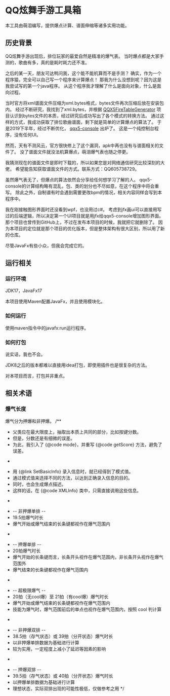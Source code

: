 # QQ炫舞手游工具箱

本工具由萌泪编写，提供爆点计算、谱面伸缩等诸多实用功能。

## 历史背景

QQ炫舞手游出现后，排位玩家的最爱自然是精准的爆气表。
当时爆点都是大家手测的，歌曲有多，真的是耗时耗力还不准。

之后的某一天，朋友可达鸭问我，这个能不能机算而不是手测？
确实，作为一个程序猿，完全可以自己写一个程序来计算爆点！
那我为什么没想到呢？因为这是我尝试写的第一个java程序。
从这个程序我才理解了什么是面向对象，什么是面向过程。

当时官方将xml谱面文件压缩为xml.bytes格式，bytes文件再次压缩后放在安装包内。
经过不断研究，我找到了xml.bytes，并根据 [QQX5FireTableGenerator](https://github.com/ahckjhckxz/QQX5FireTableGenerator)
项目认识到bytes文件的本质，经过研究后成功写出了各个模式的转换方法。
通过这样的方式，我成功获取了排位歌曲谱面，剩下就是简单的计算爆点的算法了。
于是2019下半年，经过不断优化， [qqx5-console](https://github.com/MengLeiFudge/qqx5-console) 出炉了。
这是一个纯控制台程序，没有任何UI。

然而，天有不测风云，官方很快修上了这个漏洞，apk中再也没有与谱面相关的文件了。
没了谱面文件就没法机算爆点，萌泪爆气表也随之停更。

我猜测现在的谱面文件是即时下载的，所以如果您是对网络通信研究比较深刻的大佬，
希望能告知获取谱面文件的方式。联系方式：QQ605738729。

虽然爆气表无了，但爆点的算法依然会分享给任何想学习了解的人。
qqx5-console的计算结构略有混乱，包、类的划分也不尽如意，在这个程序中将会重写。
除此之外，自制谱有时会遇到需要更改bpm的情况，相关内容同样会写到本程序中。

我在刚接触图形界面时还没看到wpf，也没用过c#。
考虑到jfx画ui可以直接用写过的后端逻辑，所以决定第一个UI项目就是用jfx给qqx5-console增加图形界面。
那个项目也曾传到GitHub上，不过在发布本项目的时候，我就把它就删除了。
因为本项目的定位就是那个项目的优化版本，但是整体架构有很大区别，所以用了新的仓库。

尽管JavaFx有些小众，但我会完成它的。

## 运行相关

### 运行环境

JDK17，JavaFx17

本项目使用Maven配置JavaFx，并且使用模块化。

### 如何运行

使用maven指令中的javafx:run运行程序。

### 如何打包

说实话，我也不会。

JDK8之后的版本都难以直接用idea打包，即使用插件也是很复杂的方法。

对本项目而言，打包并非重点。

## 相关术语

### 爆气长度

爆气分为押爆和非押爆。
/**
* 父类应在最大限度上，抽取出本质上共同的部分，比如按键分数。
* 但是，分数还是有细微的误差。
* 为此，我引入了 {@code mode}，并重写 {@code getScore} 方法，避免了误差。
* <p>
* 用 {@link SetBasicInfo} 录入信息时，就已经得到了模式值。
* 通过模式值来选择不同的方法，以达到正确录入信息的目的。
* 同时，也会生成爆点描述。
* 这样的话，在 {@code XMLInfo} 类中，只需直接调用这些信息。
* <p>
* -- 非押爆单排 --
* 19.5拍爆气时长
* 爆气开始或爆气结束的长条键都视作在爆气范围内
* <p>
* -- 押爆单排 --
* 20拍爆气时长
* 爆气开始的长条键而言，长条开头视作在爆气范围内，非长条开头视作在爆气范围外
* 爆气结束的长条键都视作在爆气范围内
* <p>
* -- 超极限爆气 --
* 20拍（无cool爆）至 21拍（有cool爆）爆气时长
* 爆气开始或爆气结束的长条键都视作在爆气范围内
* 技能为爆气时，爆气范围前后的单点也视作在爆气范围内，按照 cool 判计算
* <p>
* -- 非押爆双排 --
* 38.5拍（存气状态）或 39拍（分开状态）爆气时长
* 以非押爆单排数据为基础进行计算
* 较为实用，一定程度上减小了延迟等因素的影响
* <p>
* -- 押爆双排 --
* 39.5拍（存气状态）或 40拍（分开状态）爆气时长
* 以押爆单排数据为基础进行计算
* 理想状态，实际双排出现的可能性极低，仅做参考之用
  */